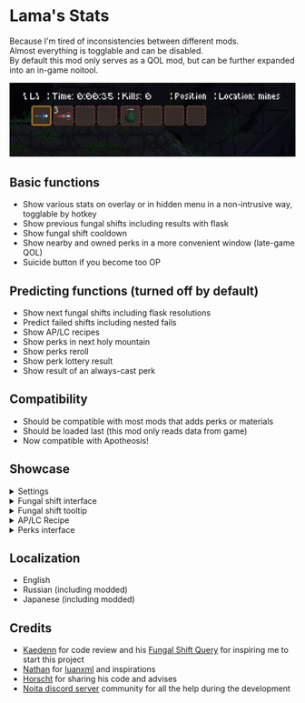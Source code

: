 # Lama's Stats
Because I'm tired of inconsistencies between different mods.  
Almost everything is togglable and can be disabled.  
By default this mod only serves as a QOL mod, but can be further expanded into an in-game noitool.  
  
![overlay](showcase/overlay.png)
## Basic functions
* Show various stats on overlay or in hidden menu in a non-intrusive way, togglable by hotkey
* Show previous fungal shifts including results with flask
* Show fungal shift cooldown
* Show nearby and owned perks in a more convenient window (late-game QOL)
* Suicide button if you become too OP
## Predicting functions (turned off by default)
* Show next fungal shifts including flask resolutions
* Predict failed shifts including nested fails
* Show AP/LC recipes
* Show perks in next holy mountain
* Show perks reroll
* Show perk lottery result
* Show result of an always-cast perk
## Compatibility
* Should be compatible with most mods that adds perks or materials
* Should be loaded last (this mod only reads data from game)
* Now compatible with Apotheosis!

## Showcase
<details>
  <summary>Settings</summary>
  <img src="showcase/settings.png" width="300" />
</details>
<details>
  <summary>Fungal shift interface</summary>
  <img src="showcase/fungal.png" width="300" />
</details>
<details>
  <summary>Fungal shift tooltip</summary>
  <img src="showcase/fungal_tooltip.png" width="300" />
</details>
<details>
  <summary>AP/LC Recipe</summary>
  <img src="showcase/APLC.png" width="300" />
</details>
<details>
  <summary>Perks interface</summary>
  <img src="showcase/perks.png" width="300" />
</details>
  
## Localization
* English
* Russian (including modded)
* Japanese (including modded)

## Credits
* [Kaedenn](https://github.com/Kaedenn) for code review and his [Fungal Shift Query](https://github.com/Kaedenn/noita-shift-query) for inspiring me to start this project
* [Nathan](https://github.com/NathanSnail) for [luanxml](https://github.com/NathanSnail/luanxml) and inspirations
* [Horscht](https://github.com/TheHorscht) for sharing his code and advises
* [Noita discord server](https://discord.gg/SZtrP2r) community for all the help during the development
